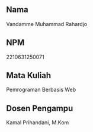 ## Nama
Vandamme Muhammad Rahardjo

## NPM
2210631250071

## Mata Kuliah
Pemrograman Berbasis Web

## Dosen Pengampu
Kamal Prihandani, M.Kom
